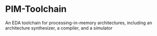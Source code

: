 # PIM-Toolchain
An EDA toolchain for processing-in-memory architectures, including an architecture synthesizer, a compiler, and a simulator
